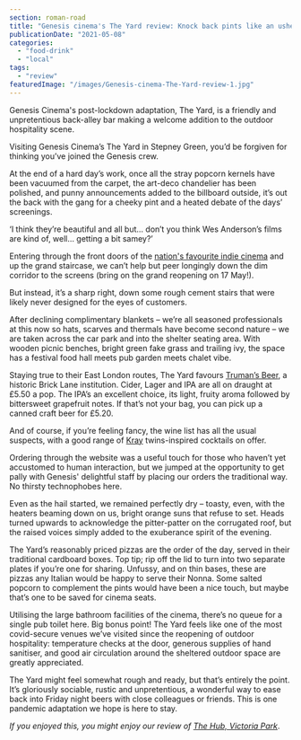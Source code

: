 ```yaml
---
section: roman-road
title: "Genesis cinema's The Yard review: Knock back pints like an usher"
publicationDate: "2021-05-08"
categories: 
  - "food-drink"
  - "local"
tags: 
  - "review"
featuredImage: "/images/Genesis-cinema-The-Yard-review-1.jpg"
---
```


Genesis Cinema's post-lockdown adaptation, The Yard, is a friendly and unpretentious back-alley bar making a welcome addition to the outdoor hospitality scene.

Visiting Genesis Cinema’s The Yard in Stepney Green, you’d be forgiven for thinking you’ve joined the Genesis crew.

At the end of a hard day’s work, once all the stray popcorn kernels have been vacuumed from the carpet, the art-deco chandelier has been polished, and punny announcements added to the billboard outside, it’s out the back with the gang for a cheeky pint and a heated debate of the days’ screenings. 

‘I think they’re beautiful and all but… don’t you think Wes Anderson’s films are kind of, well… getting a bit samey?’

Entering through the front doors of the [nation's favourite indie cinema](https://romanroadlondon.com/genesis-cinema-tyrone-walker-hebborn-interview/) and up the grand staircase, we can’t help but peer longingly down the dim corridor to the screens (bring on the grand reopening on 17 May!). 

But instead, it’s a sharp right, down some rough cement stairs that were likely never designed for the eyes of customers. 

After declining complimentary blankets – we’re all seasoned professionals at this now so hats, scarves and thermals have become second nature – we are taken across the car park and into the shelter seating area. With wooden picnic benches, bright green fake grass and trailing ivy, the space has a festival food hall meets pub garden meets chalet vibe. 

Staying true to their East London routes, The Yard favours [Truman’s Beer,](https://www.trumansbeer.co.uk/) a historic Brick Lane institution. Cider, Lager and IPA are all on draught at £5.50 a pop. The IPA’s an excellent choice, its light, fruity aroma followed by bittersweet grapefruit notes. If that’s not your bag, you can pick up a canned craft beer for £5.20. 

And of course, if you’re feeling fancy, the wine list has all the usual suspects, with a good range of [Kray](https://romanroadlondon.com/kray-twins-boxing-careers/) twins-inspired cocktails on offer. 

Ordering through the website was a useful touch for those who haven’t yet accustomed to human interaction, but we jumped at the opportunity to get pally with Genesis' delightful staff by placing our orders the traditional way. No thirsty technophobes here. 

Even as the hail started, we remained perfectly dry – toasty, even, with the heaters beaming down on us, bright orange suns that refuse to set. Heads turned upwards to acknowledge the pitter-patter on the corrugated roof, but the raised voices simply added to the exuberance spirit of the evening. 

The Yard’s reasonably priced pizzas are the order of the day, served in their traditional cardboard boxes. Top tip; rip off the lid to turn into two separate plates if you’re one for sharing. Unfussy, and on thin bases, these are pizzas any Italian would be happy to serve their Nonna. Some salted popcorn to complement the pints would have been a nice touch, but maybe that’s one to be saved for cinema seats.

Utilising the large bathroom facilities of the cinema, there’s no queue for a single pub toilet here. Big bonus point! The Yard feels like one of the most covid-secure venues we’ve visited since the reopening of outdoor hospitality: temperature checks at the door, generous supplies of hand sanitiser, and good air circulation around the sheltered outdoor space are greatly appreciated.

The Yard might feel somewhat rough and ready, but that’s entirely the point. It’s gloriously sociable, rustic and unpretentious, a wonderful way to ease back into Friday night beers with close colleagues or friends. This is one pandemic adaptation we hope is here to stay.

_If you enjoyed this, you might enjoy our review of [The Hub, Victoria Park](https://romanroadlondon.com/hub-cafe-victoria-park-vegan-food-review/)_.
